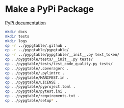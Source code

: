# Make a PyPi Package

[PyPi documentation](https://packaging.python.org/en/latest/tutorials/packaging-projects/)

```bash
mkdir docs
mkdir tests
mkdir logs
cp -r ../pypgtable/.github .
cp -r ../pypgtable/pypgtable/__
cp -r ../pypgtable/pypgtable/__init__.py text_token/
cp ../pypgtable/tests/__init__.py tests/
cp ../pypgtable/tests/test_code_quality.py tests/
cp ../pypgtable/.coveragerc .
cp ../pypgtable/.pylintrc .
cp ../pypgtable/MANIFEST.in .
cp ../pypgtable/LICENSE .
cp ../pypgtable/pyproject.toml .
cp ../pypgtable/pytest.ini .
cp ../pypgtable/requirements.txt .
cp ../pypgtable/setup* .
```

